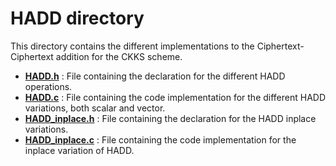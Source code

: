 # HADD directory

This directory contains the different implementations to the Ciphertext-Ciphertext addition for the CKKS scheme.


+ <strong><a href=HADD.h>HADD.h</a></strong> : File containing the declaration for the different HADD operations.
+ <strong><a href=HADD.c>HADD.c</a></strong> : File containing the code implementation for the different HADD variations, both scalar and vector.
+ <strong><a href=HADD_inplace.h>HADD_inplace.h</a></strong> : File containing the declaration for the HADD inplace variations.
+ <strong><a href=HADD_inplace.c>HADD_inplace.c</a></strong> : File containing the code implementation for the inplace variation of HADD.





